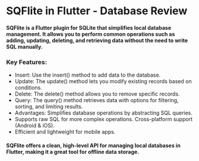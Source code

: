# SQFlite in Flutter - Database Review

#### SQFlite is a Flutter plugin for SQLite that simplifies local database management. It allows you to perform common operations such as adding, updating, deleting, and retrieving data without the need to write SQL manually.

### Key Features:
- Insert: Use the insert() method to add data to the database.
- Update: The update() method lets you modify existing records based on conditions.
- Delete: The delete() method allows you to remove specific records.
- Query: The query() method retrieves data with options for filtering, sorting, and limiting results.
- Advantages:
Simplifies database operations by abstracting SQL queries.
- Supports raw SQL for more complex operations.
Cross-platform support (Android & iOS).
- Efficient and lightweight for mobile apps.
#### SQFlite offers a clean, high-level API for managing local databases in Flutter, making it a great tool for offline data storage.
